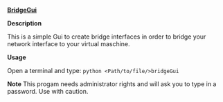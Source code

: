 <ins>**__BridgeGui__**</ins>

**Description**

This is a simple Gui to create bridge interfaces in order to bridge your network interface to your virtual maschine.


**Usage**

Open a terminal and type:
`python <Path/to/file/>bridgeGui`


**Note**
This progam needs administrator rights and will ask you to type in a password.
Use with caution.

